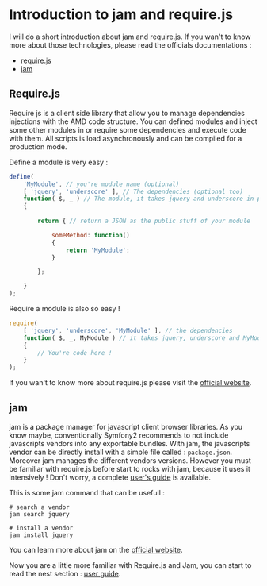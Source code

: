 Introduction to jam and require.js
==================================

I will do a short introduction about jam and require.js. If you wan't to know more
about those technologies, please read the officials documentations :
	
-	[require.js](http://requirejs.org/)
-	[jam](http://jamjs.org/)

## Require.js

Require js is a client side library that allow you to manage dependencies injections with the 
AMD code structure. You can defined modules and inject some other modules in or require some
dependencies and execute code with them. All scripts is load asynchronously and can be
compiled for a production mode.

Define a module is very easy :

```javascript
define(
	'MyModule', // you're module name (optional)
	[ 'jquery', 'underscore' ], // The dependencies (optional too)
	function( $, _ ) // The module, it takes jquery and underscore in parameters
	{
 		
		return { // return a JSON as the public stuff of your module

			someMethod: function()
			{
				return 'MyModule';
			}

		};

	}
);
```

Require a module is also so easy !

```javascript
require(
	[ 'jquery', 'underscore', 'MyModule' ], // the dependencies
	function( $, _, MyModule ) // it takes jquery, underscore and MyModule in parameters
	{
		// You're code here !
	}
);
```
If you wan't to know more about require.js please visit the 
[official website](http://requirejs.org/).

## jam

jam is a package manager for javascript client browser libraries. As you know maybe,
conventionally Symfony2 recommends to not include javascripts vendors 
into any exportable bundles. With jam, the javascripts vendor can be directly install
with a simple file called : `package.json`. Moreover jam manages the different 
vendors versions. However you must be familiar with require.js before start to 
rocks with jam, because it uses it intensively ! Don't worry, a complete 
[user's guide](https://github.com/davidjegat/JamBundle/Resources/doc/user_guide.md) 
is available.

This is some jam command that can be usefull :

```
# search a vendor
jam search jquery
```

```
# install a vendor
jam install jquery
```

You can learn more about jam on the [official website](http://jamjs.org/docs).

Now you are a little more familiar with Require.js and Jam, you can start to read
the nest section : [user guide](https://github.com/davidjegat/JamBundle/Resources/doc/user_guide.md).